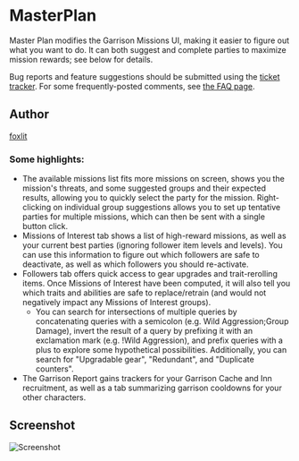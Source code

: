 # MasterPlan
Master Plan modifies the Garrison Missions UI, making it easier to figure out what you want to do. It can both suggest and complete parties to maximize mission rewards; see below for details.

Bug reports and feature suggestions should be submitted using the [ticket tracker](http://wow.curseforge.com/addons/master-plan/tickets/?per-page=40). For some frequently-posted comments, see [the FAQ page](https://www.townlong-yak.com/master-plan/faq.html).

## Author
[foxlit](http://wow.curseforge.com/profiles/foxlit/)

### Some highlights:

* The available missions list fits more missions on screen, shows you the mission's threats, and some suggested groups and their expected results, allowing you to quickly select the party for the mission. Right-clicking on individual group suggestions allows you to set up tentative parties for multiple missions, which can then be sent with a single button click.
* Missions of Interest tab shows a list of high-reward missions, as well as your current best parties (ignoring follower item levels and levels). You can use this information to figure out which followers are safe to deactivate, as well as which followers you should re-activate.
* Followers tab offers quick access to gear upgrades and trait-rerolling items. Once Missions of Interest have been computed, it will also tell you which traits and abilities are safe to replace/retrain (and would not negatively impact any Missions of Interest groups).
   * You can search for intersections of multiple queries by concatenating queries with a semicolon (e.g. Wild Aggression;Group Damage), invert the result of a query by prefixing it with an exclamation mark (e.g. !Wild Aggression), and prefix queries with a plus to explore some hypothetical possibilities. Additionally, you can search for "Upgradable gear", "Redundant", and "Duplicate counters".
* The Garrison Report gains trackers for your Garrison Cache and Inn recruitment, as well as a tab summarizing garrison cooldowns for your other characters.

## Screenshot
![Screenshot](http://legacy.curseforge.com/thumbman/images/82/577/600x440/avail.jpg.-m1.png)
